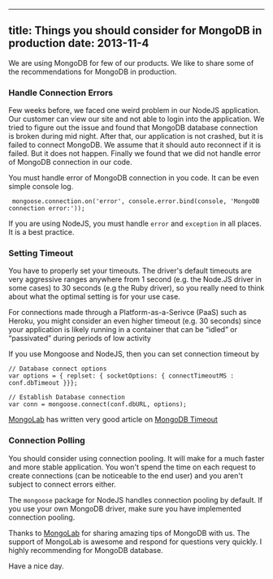 ----
title: Things you should consider for MongoDB in production
date:   2013-11-4
----

We are using MongoDB for few of our products. We like to share some of the
recommendations for MongoDB in production.

### Handle Connection Errors

Few weeks before, we faced one weird problem in our NodeJS  application.
Our customer can view our site and not able to login into the application.
We tried to figure out the issue and found that MongoDB database connection is
broken during mid night. After that, our application is not crashed,
but it is failed to connect MongoDB. We assume that it should auto reconnect if it is failed.
But it does not happen. Finally we found that we did not handle error of MongoDB
connection in our code.

You must handle error of MongoDB connection in you code. It can be even simple console log.

```
 mongoose.connection.on('error', console.error.bind(console, 'MongoDB connection error:'));
```

If you are using NodeJS, you must handle `error` and `exception` in all places.
It is a best practice.

### Setting Timeout

You have to properly set your timeouts. The driver's default timeouts are very aggressive ranges anywhere from 1 second (e.g. the Node.JS driver in some cases) to 30 seconds (e.g  the Ruby driver), so you really need to think about what the optimal setting is for your use case.

For connections made through a Platform-as-a-Serivce (PaaS) such as Heroku, you might consider an even higher timeout (e.g. 30 seconds) since your application is likely running in a container that can be “idled” or “passivated” during periods of low activity

If you use Mongoose and NodeJS, then you can set connection timeout by

```
// Database connect options
var options = { replset: { socketOptions: { connectTimeoutMS : conf.dbTimeout }}};

// Establish Database connection
var conn = mongoose.connect(conf.dbURL, options);
```

[MongoLab](https://mongolab.com/) has written very good article on [MongoDB Timeout](http://blog.mongolab.com/2013/10/do-you-want-a-timeout/)

### Connection Polling

You should consider using connection pooling. It will make for a much faster and
more stable application. You won't spend the time on each request to create connections (can be noticeable to the end user) and you aren't subject to connect errors either.

The `mongoose` package for NodeJS handles connection pooling by default. If you use your own
MongoDB driver, make sure you have implemented connection pooling.

Thanks to [MongoLab](https://mongolab.com/) for sharing amazing tips of MongoDB with us.
The support of MongoLab is awesome and respond for questions very quickly. I highly recommending for MongoDB database.

Have a nice day.

